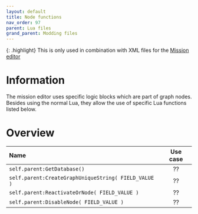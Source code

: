 ```yaml
---
layout: default
title: Node functions
nav_order: 97
parent: Lua files
grand_parent: Modding files
---
```


{: .highlight}
This is only used in combination with XML files for the [Mission editor](../../../tools/mission-editor/mission-editor)

# Information
The mission editor uses specific logic blocks which are part of graph nodes.  
Besides using the normal Lua, they allow the use of specific Lua functions listed below.

# Overview

| Name        | Use case     |
|:-------------|:--------------:|
| `self.parent:GetDatabase()` | ?? |
| `self.parent:CreateGraphUniqueString( FIELD_VALUE )` | ?? |
| `self.parent:ReactivateOrNode( FIELD_VALUE )` | ?? |
| `self.parent:DisableNode( FIELD_VALUE )` | ?? |